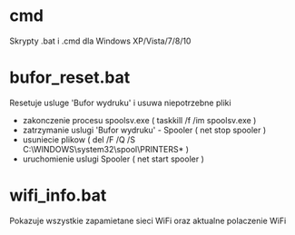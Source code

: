 # cmd
Skrypty .bat i .cmd dla Windows XP/Vista/7/8/10

# bufor_reset.bat
Resetuje usluge 'Bufor wydruku' i usuwa niepotrzebne pliki
- zakonczenie procesu spoolsv.exe ( taskkill /f /im spoolsv.exe )
- zatrzymanie uslugi 'Bufor wydruku' - Spooler ( net stop spooler )
- usuniecie plikow ( del /F /Q /S C:\WINDOWS\system32\spool\PRINTERS\* )
- uruchomienie uslugi Spooler ( net start spooler )

# wifi_info.bat
Pokazuje wszystkie zapamietane sieci WiFi oraz aktualne polaczenie WiFi
